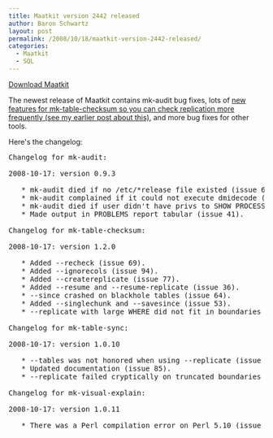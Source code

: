 ```yaml
---
title: Maatkit version 2442 released
author: Baron Schwartz
layout: post
permalink: /2008/10/18/maatkit-version-2442-released/
categories:
  - Maatkit
  - SQL
---
```

<p class="download">
  <a href="http://code.google.com/p/maatkit/">Download Maatkit</a>
</p>

The newest release of Maatkit contains mk-audit bug fixes, lots of [new features for mk-table-checksum so you can check replication more frequently (see my earlier post about this)][1], and more bug fixes for other tools.

<!--more-->

Here's the changelog:

<pre>Changelog for mk-audit:

2008-10-17: version 0.9.3

   * mk-audit died if no /etc/*release file existed (issue 62).
   * mk-audit complained if it could not execute dmidecode (issue 62).
   * mk-audit died if user didn't have privs to SHOW PROCESSLIST (issue 60).
   * Made output in PROBLEMS report tabular (issue 41).

Changelog for mk-table-checksum:

2008-10-17: version 1.2.0

   * Added --recheck (issue 69).
   * Added --ignorecols (issue 94).
   * Added --createreplicate (issue 77).
   * Added --resume and --resume-replicate (issue 36).
   * --since crashed on blackhole tables (issue 64).
   * Added --singlechunk and --savesince (issue 53).
   * --replicate with large WHERE did not fit in boundaries column (issue 81).

Changelog for mk-table-sync:

2008-10-17: version 1.0.10

   * --tables was not honored when using --replicate (issue 79).
   * Updated documentation (issue 85).
   * --replicate failed cryptically on truncated boundaries column (issue 81).

Changelog for mk-visual-explain:

2008-10-17: version 1.0.11

   * There was a Perl compilation error on Perl 5.10 (issue 90).
</pre>

 [1]: http://www.xaprb.com/blog/2008/10/04/how-to-check-mysql-replication-integrity-continually/
